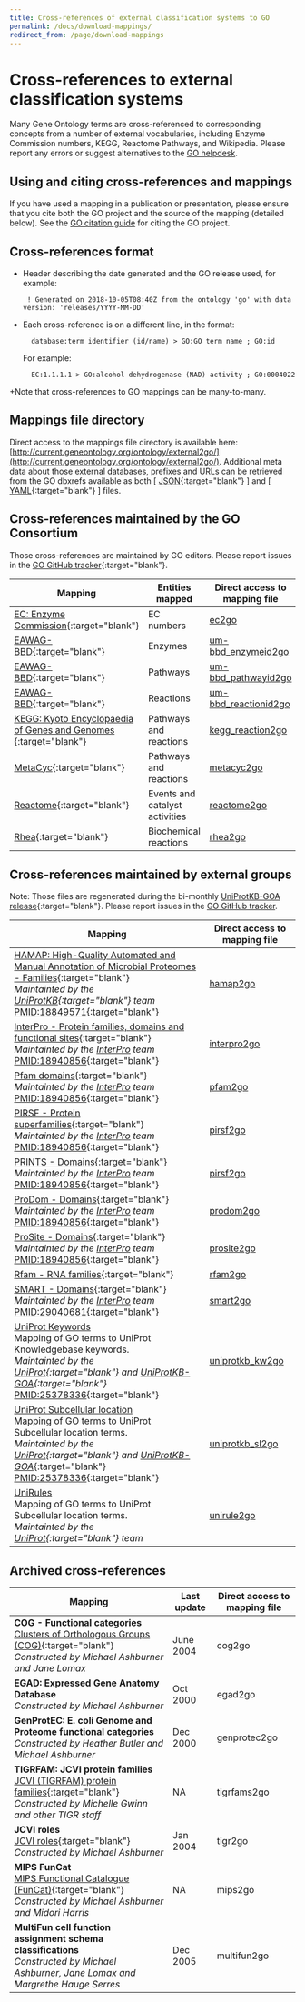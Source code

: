 ```yaml
---
title: Cross-references of external classification systems to GO
permalink: /docs/download-mappings/
redirect_from: /page/download-mappings
---
```


# Cross-references to external classification systems
Many Gene Ontology terms are cross-referenced to corresponding concepts from a number of external vocabularies, including Enzyme Commission numbers, KEGG, Reactome Pathways, and Wikipedia. Please report any errors or suggest alternatives to the [GO helpdesk](http://help.geneontology.org/). 

## Using and citing cross-references and mappings

If you have used a mapping in a publication or presentation, please ensure that you cite both the GO project and the source of the mapping (detailed below). See the [GO citation guide](/docs/go-citation-policy/) for citing the GO project.

## Cross-references format

+ Header describing the date generated and the GO release used, for example: 

     `  ! Generated on 2018-10-05T08:40Z from the ontology 'go' with data version: 'releases/YYYY-MM-DD' `

+ Each cross-reference is on a different line, in the format: 

     `  database:term identifier (id/name) > GO:GO term name ; GO:id`
  
     For example:
  
     `  EC:1.1.1.1 > GO:alcohol dehydrogenase (NAD) activity ; GO:0004022`

 +Note that cross-references to GO mappings can be many-to-many. 

## Mappings file directory

Direct access to the mappings file directory is available here: [http://current.geneontology.org/ontology/external2go/](http://current.geneontology.org/ontology/external2go/). Additional meta data about those external databases, prefixes and URLs can be retrieved from the GO dbxrefs available as both [ [JSON](http://current.geneontology.org/metadata/db-xrefs.json){:target="blank"} ] and [ [YAML](http://current.geneontology.org/metadata/db-xrefs.yaml){:target="blank"} ] files.

## Cross-references maintained by the GO Consortium

Those cross-references are maintained by GO editors. Please report issues in the [GO GitHub tracker](https://github.com/geneontology/go-ontology/issues/new){:target="blank"}. 

|**Mapping** |**Entities mapped**|**Direct access to mapping file**|
|--------|---------|---------|
|[EC: Enzyme Commission](https://www.qmul.ac.uk/sbcs/iubmb/){:target="blank"}| EC numbers |[ec2go](http://geneontology.org/external2go/ec2go)|
|[EAWAG-BBD](http://eawag-bbd.ethz.ch/aboutBBD.html){:target="blank"} | Enzymes |[um-bbd_enzymeid2go](http://geneontology.org/external2go/um-bbd_enzymeid2go)|
|[EAWAG-BBD](http://eawag-bbd.ethz.ch/aboutBBD.html){:target="blank"} | Pathways |[um-bbd_pathwayid2go](http://geneontology.org/external2go/um-bbd_pathwayid2go)|
|[EAWAG-BBD](http://eawag-bbd.ethz.ch/aboutBBD.html){:target="blank"} | Reactions |[um-bbd_reactionid2go](http://geneontology.org/external2go/um-bbd_reactionid2go)|
|[KEGG: Kyoto Encyclopaedia of Genes and Genomes ](http://www.genome.jp/kegg/){:target="blank"} | Pathways and reactions  |[kegg_reaction2go](http://geneontology.org/external2go/kegg_reaction2go)|
|[MetaCyc](http://metacyc.org/){:target="blank"} | Pathways and reactions |[metacyc2go](http://geneontology.org/external2go/metacyc2go)|
|[Reactome](http://www.reactome.org/){:target="blank"} | Events and catalyst activities |[reactome2go](http://geneontology.org/external2go/reactome2go)|
|[Rhea](https://www.rhea-db.org/){:target="blank"}|Biochemical reactions |[rhea2go](http://geneontology.org/external2go/rhea2go)|


## Cross-references maintained by external groups

Note: Those files are regenerated during the bi-monthly [UniProtKB-GOA release](https://www.ebi.ac.uk/GOA/){:target="blank"}. Please report issues in the [GO GitHub tracker](https://github.com/geneontology/go-annotation/issues/new).


|**Mapping** |**Direct access to mapping file**|
|--------|---------|
|[HAMAP: High-Quality Automated and Manual Annotation of Microbial Proteomes - Families](http://www.expasy.org/sprot/hamap/){:target="blank"} <br> *Maintainted by the [UniProtKB](https://www.uniprot.org/){:target="blank"} team* <br> [PMID:18849571](http://www.ncbi.nlm.nih.gov/pubmed/18849571){:target="blank"} |[hamap2go](http://geneontology.org/external2go/hamap2go) |
|[InterPro - Protein families, domains and functional sites](http://www.ebi.ac.uk/interpro/){:target="blank"} <br>*Maintainted by the [InterPro](http://www.ebi.ac.uk/interpro/) team* <br>[PMID:18940856](http://www.ncbi.nlm.nih.gov/pubmed/18940856){:target="blank"} |[interpro2go](http://geneontology.org/external2go/interpro2go)|
|[Pfam domains](http://pfam.xfam.org/){:target="blank"} <br>*Maintainted by the [InterPro](http://www.ebi.ac.uk/interpro/) team* <br>[PMID:18940856](http://www.ncbi.nlm.nih.gov/pubmed/18940856){:target="blank"}|[pfam2go](http://geneontology.org/external2go/pfam2go)|
|[PIRSF - Protein superfamilies](http://pir.georgetown.edu/pirwww/dbinfo/pirsf.shtml){:target="blank"} <br>*Maintainted by the [InterPro](http://www.ebi.ac.uk/interpro/) team* <br>[PMID:18940856](http://www.ncbi.nlm.nih.gov/pubmed/18940856){:target="blank"}|[pirsf2go](http://geneontology.org/external2go/pirsf2go)|
|[PRINTS - Domains](http://www.bioinf.manchester.ac.uk/dbbrowser/PRINTS/){:target="blank"}<br>*Maintainted by the [InterPro](http://www.ebi.ac.uk/interpro/) team* <br>[PMID:18940856](http://www.ncbi.nlm.nih.gov/pubmed/18940856){:target="blank"} |[pirsf2go](http://geneontology.org/external2go/pirsf2go)|
|[ProDom - Domains](http://prodom.prabi.fr/prodom/current/html/home.php){:target="blank"} <br>*Maintainted by the [InterPro](http://www.ebi.ac.uk/interpro/) team* <br>[PMID:18940856](http://www.ncbi.nlm.nih.gov/pubmed/18940856){:target="blank"} |[prodom2go](http://geneontology.org/external2go/prodom2go)|
|[ProSite - Domains](http://www.expasy.ch/prosite/){:target="blank"}<br>*Maintainted by the [InterPro](http://www.ebi.ac.uk/interpro/) team* <br>[PMID:18940856](http://www.ncbi.nlm.nih.gov/pubmed/18940856){:target="blank"} |[prosite2go](http://geneontology.org/external2go/prosite2go)|
|[Rfam - RNA families](http://rfam.xfam.org/){:target="blank"}<br>|[rfam2go](http://geneontology.org/external2go/rfam2go)|
|[SMART - Domains](http://smart.embl-heidelberg.de/){:target="blank"}<br> *Maintainted by the [InterPro](http://www.ebi.ac.uk/interpro/) team* <br>[PMID:29040681](http://www.ncbi.nlm.nih.gov/pubmed/29040681){:target="blank"} |[smart2go](http://geneontology.org/external2go/smart2go)|
|[UniProt Keywords](https://www.uniprot.org/keywords/)<br>Mapping of GO terms to UniProt Knowledgebase keywords. <br>*Maintainted by the [UniProt](http://www.uniprot.org/){:target="blank"} and [UniProtKB-GOA](https://www.ebi.ac.uk/GOA/){:target="blank"}* <br> [PMID:25378336](https://www.ncbi.nlm.nih.gov/pubmed/25378336){:target="blank"} |[uniprotkb_kw2go](http://geneontology.org/external2go/uniprotkb_kw2go)|
|[UniProt Subcellular location](https://www.uniprot.org/locations/)<br> Mapping of GO terms to UniProt Subcellular location terms. <br>*Maintainted by the [UniProt](http://www.uniprot.org/){:target="blank"} and [UniProtKB-GOA](https://www.ebi.ac.uk/GOA/)*{:target="blank"}<br>[PMID:25378336](https://www.ncbi.nlm.nih.gov/pubmed/25378336){:target="blank"} |[uniprotkb_sl2go](http://geneontology.org/external2go/uniprotkb_sl2go)|
|[UniRules](https://www.uniprot.org/unirule/)<br> Mapping of GO terms to UniProt Subcellular location terms. <br>*Maintainted by the [UniProt](http://www.uniprot.org/){:target="blank"} team* |[unirule2go](http://geneontology.org/external2go/unirule2go)|


## Archived cross-references

|**Mapping** |**Last update** |**Direct access to mapping file**|
|--------|------------|---------|
|**COG - Functional categories** <br>[Clusters of Orthologous Groups (COG)](https://www.ncbi.nlm.nih.gov/COG/index.html){:target="blank"}<br> *Constructed by Michael Ashburner and Jane Lomax* |June 2004 |	cog2go|
|**EGAD: Expressed Gene Anatomy Database** <br> *Constructed by Michael Ashburner* | Oct 2000 | egad2go|
|**GenProtEC: E. coli Genome and Proteome functional categories** <br>*Constructed by Heather Butler and Michael Ashburner*|Dec 2000 	|genprotec2go|
|**TIGRFAM: JCVI protein families**<br>[JCVI (TIGRFAM) protein families](https://www.jcvi.org/publications/tigrfams-protein-family-resource-functional-identification-proteins){:target="blank"}<br>*Constructed by Michelle Gwinn and other TIGR staff*| NA |	tigrfams2go|
|**JCVI roles**<br>[JCVI roles](https://www.jcvi.org/){:target="blank"}<br>  *Constructed by Michael Ashburner*|Jan 2004 	| tigr2go|
|**MIPS FunCat**<br>[MIPS Functional Catalogue (FunCat)](http://mips.gsf.de/funcatDB/){:target="blank"}<br> *Constructed by Michael Ashburner and Midori Harris*|NA|	mips2go|
|**MultiFun cell function assignment schema classifications**<br>  *Constructed by Michael Ashburner, Jane Lomax and Margrethe Hauge Serres*|Dec 2005 |	multifun2go|
